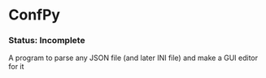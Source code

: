 ConfPy
======
### Status: Incomplete
A program to parse any JSON file (and later INI file) and make a GUI editor for it
